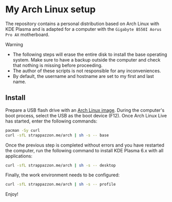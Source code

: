 # My Arch Linux setup

The repository contains a personal distribution based on Arch Linux with KDE Plasma and is adapted for a computer with the `Gigabyte B550I Aorus Pro AX` motherboard.

> [!Warning]
> - The following steps will erase the entire disk to install the base operating system. Make sure to have a backup outside the computer and check that nothing is missing before proceeding.
> - The author of these scripts is not responsible for any inconveniences.
> - By default, the username and hostname are set to my first and last name.

## Install

Prepare a USB flash drive with an [Arch Linux image](https://archlinux.org/download). During the computer's boot process, select the USB as the boot device (F12). Once Arch Linux Live has started, enter the following commands:

```bash
pacman -Sy curl
curl -sfL strappazzon.me/arch | sh -s -- base
```

Once the previous step is completed without errors and you have restarted the computer, run the following command to install KDE Plasma 6.x with all applications:

```bash
curl -sfL strappazzon.me/arch | sh -s -- desktop
```

Finally, the work environment needs to be configured:

```bash
curl -sfL strappazzon.me/arch | sh -s -- profile
```

Enjoy!
